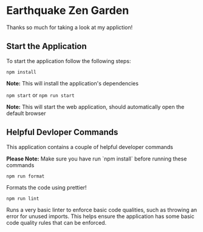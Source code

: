 # Earthquake Zen Garden

<p>Thanks so much for taking a look at my appliction!</p>

## Start the Application

<p>To start the application follow the following steps:</p>

`npm install`

<p><b>Note:</b> This will install the application's dependencies</p>

`npm start` or `npm run start`

<p><b>Note:</b> This will start the web application, should automatically open the default
browser</p>

## Helpful Devloper Commands

<p>This application contains a couple of helpful developer commands</P>
<p><b>Please Note:</b> Make sure you have run `npm install` before running these commands</p>

`npm run format`

<p>Formats the code using prettier!</p>

`npm run lint`

<p>Runs a very basic linter to enforce basic code qualities, such as throwing an error for unused imports.
This helps ensure the application has some basic code quality rules that can be enforced.</p>

[github project link]: https://github.com/bobby912009/earthquake-zen-garden
